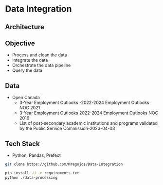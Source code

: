 # Data Integration

## Architecture

## Objective
* Process and clean the data
* Integrate the data
* Orchestrate the data pipeline
* Query the data

## Data
* Open Canada 
  * 3-Year Employment Outlooks -2022-2024 Employment Outlooks NOC 2021
  * 3-Year Employment Outlooks 2022-2024 Employment Outlooks NOC 2016
  * List of post-secondary academic institutions and programs validated by the Public Service Commission-2023-04-03
  
## Tech Stack
* Python, Pandas, Prefect

```sh
git clone https://github.com/Mregojos/Data-Integration

pip install -U -r requirements.txt
python ./data-processing
```

